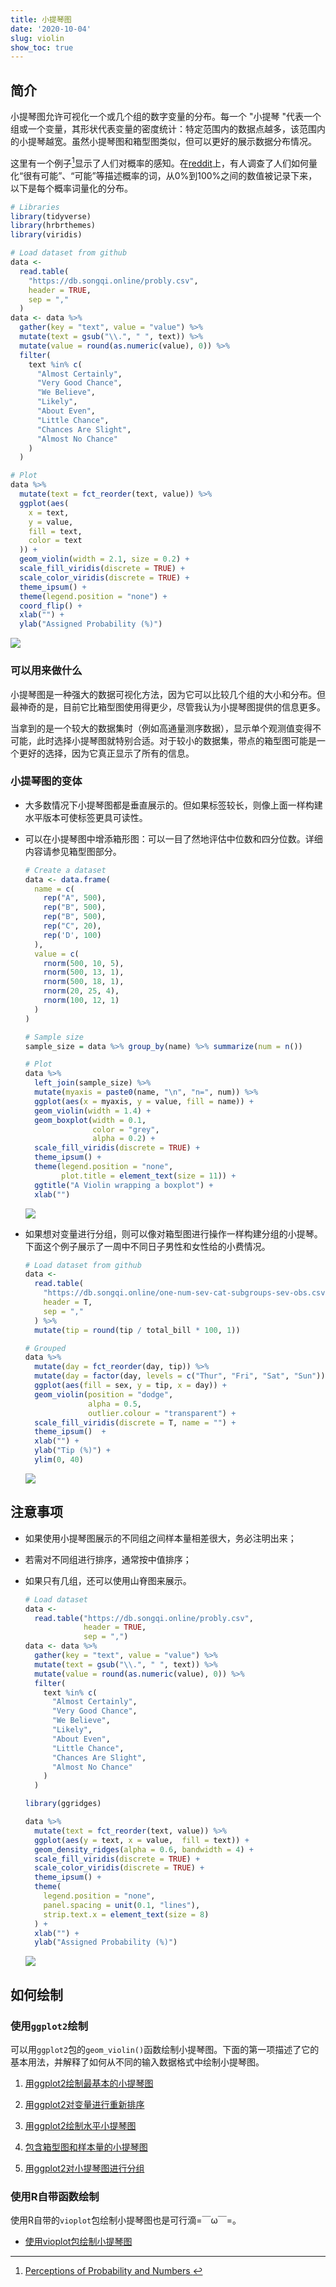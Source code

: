 ```yaml
---
title: 小提琴图
date: '2020-10-04'
slug: violin
show_toc: true
---
```


## 简介

小提琴图允许可视化一个或几个组的数字变量的分布。每一个 "小提琴 "代表一个组或一个变量，其形状代表变量的密度统计：特定范围内的数据点越多，该范围内的小提琴越宽。虽然小提琴图和箱型图类似，但可以更好的展示数据分布情况。

这里有一个例子[^1]显示了人们对概率的感知。在[reddit](https://www.reddit.com/r/dataisbeautiful/comments/3hi7ul/oc_what_someone_interprets_when_you_say_probably/)上，有人调查了人们如何量化“很有可能”、“可能”等描述概率的词，从0%到100%之间的数值被记录下来，以下是每个概率词量化的分布。

```R
# Libraries
library(tidyverse)
library(hrbrthemes)
library(viridis)

# Load dataset from github
data <-
  read.table(
    "https://db.songqi.online/probly.csv",
    header = TRUE,
    sep = ","
  )
data <- data %>%
  gather(key = "text", value = "value") %>%
  mutate(text = gsub("\\.", " ", text)) %>%
  mutate(value = round(as.numeric(value), 0)) %>%
  filter(
    text %in% c(
      "Almost Certainly",
      "Very Good Chance",
      "We Believe",
      "Likely",
      "About Even",
      "Little Chance",
      "Chances Are Slight",
      "Almost No Chance"
    )
  )

# Plot
data %>%
  mutate(text = fct_reorder(text, value)) %>%
  ggplot(aes(
    x = text,
    y = value,
    fill = text,
    color = text
  )) +
  geom_violin(width = 2.1, size = 0.2) +
  scale_fill_viridis(discrete = TRUE) +
  scale_color_viridis(discrete = TRUE) +
  theme_ipsum() +
  theme(legend.position = "none") +
  coord_flip() +
  xlab("") +
  ylab("Assigned Probability (%)")
```

![](https://db.songqi.online/violin-1.png)

### 可以用来做什么

小提琴图是一种强大的数据可视化方法，因为它可以比较几个组的大小和分布。但最神奇的是，目前它比箱型图使用得更少，尽管我认为小提琴图提供的信息更多。

当拿到的是一个较大的数据集时（例如高通量测序数据），显示单个观测值变得不可能，此时选择小提琴图就特别合适。对于较小的数据集，带点的箱型图可能是一个更好的选择，因为它真正显示了所有的信息。

### 小提琴图的变体

- 大多数情况下小提琴图都是垂直展示的。但如果标签较长，则像上面一样构建水平版本可使标签更具可读性。
- 可以在小提琴图中增添箱形图：可以一目了然地评估中位数和四分位数。详细内容请参见箱型图部分。
  
  ```R
  # Create a dataset
  data <- data.frame(
    name = c(
      rep("A", 500),
      rep("B", 500),
      rep("B", 500),
      rep("C", 20),
      rep('D', 100)
    ),
    value = c(
      rnorm(500, 10, 5),
      rnorm(500, 13, 1),
      rnorm(500, 18, 1),
      rnorm(20, 25, 4),
      rnorm(100, 12, 1)
    )
  )
  
  # Sample size
  sample_size = data %>% group_by(name) %>% summarize(num = n())
  
  # Plot
  data %>%
    left_join(sample_size) %>%
    mutate(myaxis = paste0(name, "\n", "n=", num)) %>%
    ggplot(aes(x = myaxis, y = value, fill = name)) +
    geom_violin(width = 1.4) +
    geom_boxplot(width = 0.1,
                 color = "grey",
                 alpha = 0.2) +
    scale_fill_viridis(discrete = TRUE) +
    theme_ipsum() +
    theme(legend.position = "none",
          plot.title = element_text(size = 11)) +
    ggtitle("A Violin wrapping a boxplot") +
    xlab("")
  ```

  ![](https://db.songqi.online/violin-2.png)

- 如果想对变量进行分组，则可以像对箱型图进行操作一样构建分组的小提琴。下面这个例子展示了一周中不同日子男性和女性给的小费情况。
  
  ```R
  # Load dataset from github
  data <-
    read.table(
      "https://db.songqi.online/one-num-sev-cat-subgroups-sev-obs.csv",
      header = T,
      sep = ","
    ) %>%
    mutate(tip = round(tip / total_bill * 100, 1))
  
  # Grouped
  data %>%
    mutate(day = fct_reorder(day, tip)) %>%
    mutate(day = factor(day, levels = c("Thur", "Fri", "Sat", "Sun"))) %>%
    ggplot(aes(fill = sex, y = tip, x = day)) +
    geom_violin(position = "dodge",
                alpha = 0.5,
                outlier.colour = "transparent") +
    scale_fill_viridis(discrete = T, name = "") +
    theme_ipsum()  +
    xlab("") +
    ylab("Tip (%)") +
    ylim(0, 40)
   ```
  
  ![](https://db.songqi.online/violin-3.png)

## 注意事项

- 如果使用小提琴图展示的不同组之间样本量相差很大，务必注明出来；
- 若需对不同组进行排序，通常按中值排序；
- 如果只有几组，还可以使用山脊图来展示。
  
  ```R
  # Load dataset
  data <-
    read.table("https://db.songqi.online/probly.csv",
               header = TRUE,
               sep = ",")
  data <- data %>%
    gather(key = "text", value = "value") %>%
    mutate(text = gsub("\\.", " ", text)) %>%
    mutate(value = round(as.numeric(value), 0)) %>%
    filter(
      text %in% c(
        "Almost Certainly",
        "Very Good Chance",
        "We Believe",
        "Likely",
        "About Even",
        "Little Chance",
        "Chances Are Slight",
        "Almost No Chance"
      )
    )
  
  library(ggridges)
  
  data %>%
    mutate(text = fct_reorder(text, value)) %>%
    ggplot(aes(y = text, x = value,  fill = text)) +
    geom_density_ridges(alpha = 0.6, bandwidth = 4) +
    scale_fill_viridis(discrete = TRUE) +
    scale_color_viridis(discrete = TRUE) +
    theme_ipsum() +
    theme(
      legend.position = "none",
      panel.spacing = unit(0.1, "lines"),
      strip.text.x = element_text(size = 8)
    ) +
    xlab("") +
    ylab("Assigned Probability (%)")
  ```
  
  ![](https://db.songqi.online/violin-4.png)


## 如何绘制

### 使用`ggplot2`绘制

可以用`ggplot2`包的`geom_violin()`函数绘制小提琴图。下面的第一项描述了它的基本用法，并解释了如何从不同的输入数据格式中绘制小提琴图。

1. [用ggplot2绘制最基本的小提琴图](/data2vis/most-basic-violin-plot-with-ggplot2/)

2. [用ggplot2对变量进行重新排序](/data2vis/reorder-a-variable-with-ggplot2/)

3. [用ggplot2绘制水平小提琴图](/data2vis/horizontal-violin-plot-with-ggplot2/)

4. [包含箱型图和样本量的小提琴图](/data2vis/violin-plot-with-included-boxplot-and-sample-size-in-ggplot2/)

5. [用ggplot2对小提琴图进行分组](/data2vis/grouped-violin-chart-with-ggplot2/)

### 使用R自带函数绘制

使用R自带的`vioplot`包绘制小提琴图也是可行滴=￣ω￣=。

- [使用vioplot包绘制小提琴图](/data2vis/violin-plot-with-the-vioplot-package/)

[^1]: [Perceptions of Probability and Numbers
](https://github.com/zonination/perceptions)
